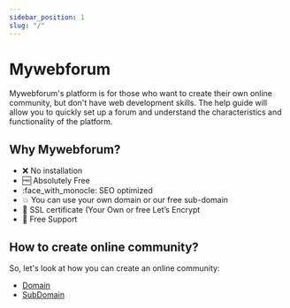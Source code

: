 ```yaml
---
sidebar_position: 1
slug: "/"
---
```


# Mywebforum

Mywebforum's platform is for those who want to create their own online community, but don't have web development skills.
The help guide will allow you to quickly set up a forum and understand the characteristics and functionality of the platform.

## Why Mywebforum?

- ❌ No installation
- :free: Absolutely Free
- :face_with_monocle: SEO optimized
- :collision: You can use your own domain or our free sub-domain
- :dizzy: SSL certificate (Your Own or free Let’s Encrypt
- :speech_balloon: Free Support

## How to create online community?

So, let's look at how you can create an online community:

- [Domain](https://docs.mywebforum.com/create-forum/domain)
- [SubDomain](https://docs.mywebforum.com/create-forum/subdomain)
